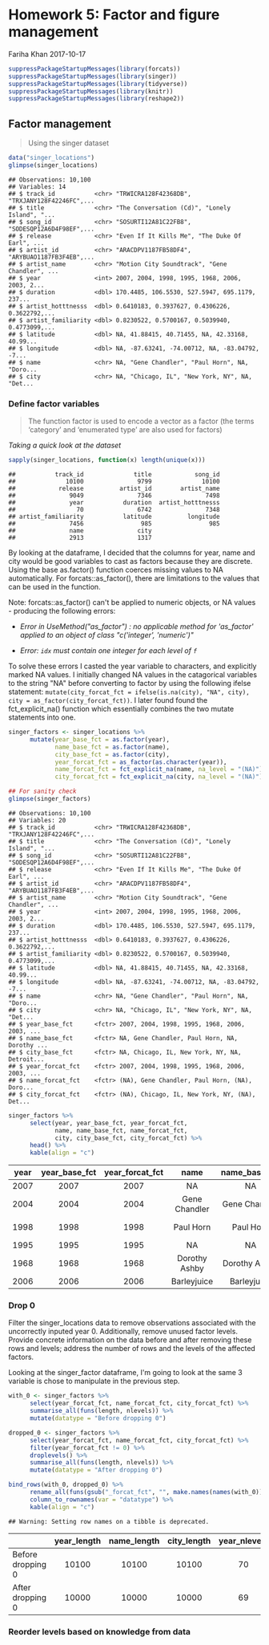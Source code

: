 Homework 5: Factor and figure management
================
Fariha Khan
2017-10-17

``` r
suppressPackageStartupMessages(library(forcats))
suppressPackageStartupMessages(library(singer))
suppressPackageStartupMessages(library(tidyverse))
suppressPackageStartupMessages(library(knitr))
suppressPackageStartupMessages(library(reshape2))
```

Factor management
-----------------

> Using the singer dataset

``` r
data("singer_locations")
glimpse(singer_locations) 
```

    ## Observations: 10,100
    ## Variables: 14
    ## $ track_id           <chr> "TRWICRA128F42368DB", "TRXJANY128F42246FC",...
    ## $ title              <chr> "The Conversation (Cd)", "Lonely Island", "...
    ## $ song_id            <chr> "SOSURTI12A81C22FB8", "SODESQP12A6D4F98EF",...
    ## $ release            <chr> "Even If It Kills Me", "The Duke Of Earl", ...
    ## $ artist_id          <chr> "ARACDPV1187FB58DF4", "ARYBUAO1187FB3F4EB",...
    ## $ artist_name        <chr> "Motion City Soundtrack", "Gene Chandler", ...
    ## $ year               <int> 2007, 2004, 1998, 1995, 1968, 2006, 2003, 2...
    ## $ duration           <dbl> 170.4485, 106.5530, 527.5947, 695.1179, 237...
    ## $ artist_hotttnesss  <dbl> 0.6410183, 0.3937627, 0.4306226, 0.3622792,...
    ## $ artist_familiarity <dbl> 0.8230522, 0.5700167, 0.5039940, 0.4773099,...
    ## $ latitude           <dbl> NA, 41.88415, 40.71455, NA, 42.33168, 40.99...
    ## $ longitude          <dbl> NA, -87.63241, -74.00712, NA, -83.04792, -7...
    ## $ name               <chr> NA, "Gene Chandler", "Paul Horn", NA, "Doro...
    ## $ city               <chr> NA, "Chicago, IL", "New York, NY", NA, "Det...

### Define factor variables

> The function factor is used to encode a vector as a factor (the terms ‘category’ and ‘enumerated type’ are also used for factors)

*Taking a quick look at the dataset*

``` r
sapply(singer_locations, function(x) length(unique(x)))
```

    ##           track_id              title            song_id 
    ##              10100               9799              10100 
    ##            release          artist_id        artist_name 
    ##               9049               7346               7498 
    ##               year           duration  artist_hotttnesss 
    ##                 70               6742               7348 
    ## artist_familiarity           latitude          longitude 
    ##               7456                985                985 
    ##               name               city 
    ##               2913               1317

By looking at the dataframe, I decided that the columns for year, name and city would be good variables to cast as factors because they are discrete. Using the base as.factor() function coerces missing values to NA automatically. For forcats::as\_factor(), there are limitations to the values that can be used in the function.

Note: forcats::as\_factor() can't be applied to numeric objects, or NA values - producing the following errors:

-   *Error in UseMethod("as\_factor") : no applicable method for 'as\_factor' applied to an object of class "c('integer', 'numeric')"*

-   *Error: `idx` must contain one integer for each level of `f`*

To solve these errors I casted the year variable to characters, and explicitly marked NA values. I initially changed NA values in the catagorical variables to the string "NA" before converting to factor by using the following ifelse statement: `mutate(city_forcat_fct = ifelse(is.na(city), "NA", city), city = as_factor(city_forcat_fct))`. I later found found the fct\_explicit\_na() function which essentially combines the two mutate statements into one.

``` r
singer_factors <- singer_locations %>% 
      mutate(year_base_fct = as.factor(year),
             name_base_fct = as.factor(name),
             city_base_fct = as.factor(city),
             year_forcat_fct = as_factor(as.character(year)),
             name_forcat_fct = fct_explicit_na(name, na_level = "(NA)"),
             city_forcat_fct = fct_explicit_na(city, na_level = "(NA)"))

## For sanity check
glimpse(singer_factors)
```

    ## Observations: 10,100
    ## Variables: 20
    ## $ track_id           <chr> "TRWICRA128F42368DB", "TRXJANY128F42246FC",...
    ## $ title              <chr> "The Conversation (Cd)", "Lonely Island", "...
    ## $ song_id            <chr> "SOSURTI12A81C22FB8", "SODESQP12A6D4F98EF",...
    ## $ release            <chr> "Even If It Kills Me", "The Duke Of Earl", ...
    ## $ artist_id          <chr> "ARACDPV1187FB58DF4", "ARYBUAO1187FB3F4EB",...
    ## $ artist_name        <chr> "Motion City Soundtrack", "Gene Chandler", ...
    ## $ year               <int> 2007, 2004, 1998, 1995, 1968, 2006, 2003, 2...
    ## $ duration           <dbl> 170.4485, 106.5530, 527.5947, 695.1179, 237...
    ## $ artist_hotttnesss  <dbl> 0.6410183, 0.3937627, 0.4306226, 0.3622792,...
    ## $ artist_familiarity <dbl> 0.8230522, 0.5700167, 0.5039940, 0.4773099,...
    ## $ latitude           <dbl> NA, 41.88415, 40.71455, NA, 42.33168, 40.99...
    ## $ longitude          <dbl> NA, -87.63241, -74.00712, NA, -83.04792, -7...
    ## $ name               <chr> NA, "Gene Chandler", "Paul Horn", NA, "Doro...
    ## $ city               <chr> NA, "Chicago, IL", "New York, NY", NA, "Det...
    ## $ year_base_fct      <fctr> 2007, 2004, 1998, 1995, 1968, 2006, 2003, ...
    ## $ name_base_fct      <fctr> NA, Gene Chandler, Paul Horn, NA, Dorothy ...
    ## $ city_base_fct      <fctr> NA, Chicago, IL, New York, NY, NA, Detroit...
    ## $ year_forcat_fct    <fctr> 2007, 2004, 1998, 1995, 1968, 2006, 2003, ...
    ## $ name_forcat_fct    <fctr> (NA), Gene Chandler, Paul Horn, (NA), Doro...
    ## $ city_forcat_fct    <fctr> (NA), Chicago, IL, New York, NY, (NA), Det...

``` r
singer_factors %>% 
      select(year, year_base_fct, year_forcat_fct, 
             name, name_base_fct, name_forcat_fct,
             city, city_base_fct, city_forcat_fct) %>% 
      head() %>% 
      kable(align = "c")
```

| year | year\_base\_fct | year\_forcat\_fct |      name     | name\_base\_fct | name\_forcat\_fct |     city     | city\_base\_fct | city\_forcat\_fct |
|:----:|:---------------:|:-----------------:|:-------------:|:---------------:|:-----------------:|:------------:|:---------------:|:-----------------:|
| 2007 |       2007      |        2007       |       NA      |        NA       |        (NA)       |      NA      |        NA       |        (NA)       |
| 2004 |       2004      |        2004       | Gene Chandler |  Gene Chandler  |   Gene Chandler   |  Chicago, IL |   Chicago, IL   |    Chicago, IL    |
| 1998 |       1998      |        1998       |   Paul Horn   |    Paul Horn    |     Paul Horn     | New York, NY |   New York, NY  |    New York, NY   |
| 1995 |       1995      |        1995       |       NA      |        NA       |        (NA)       |      NA      |        NA       |        (NA)       |
| 1968 |       1968      |        1968       | Dorothy Ashby |  Dorothy Ashby  |   Dorothy Ashby   |  Detroit, MI |   Detroit, MI   |    Detroit, MI    |
| 2006 |       2006      |        2006       |  Barleyjuice  |   Barleyjuice   |    Barleyjuice    | Pennsylvania |   Pennsylvania  |    Pennsylvania   |

### Drop 0

Filter the singer\_locations data to remove observations associated with the uncorrectly inputed year 0. Additionally, remove unused factor levels. Provide concrete information on the data before and after removing these rows and levels; address the number of rows and the levels of the affected factors.

Looking at the singer\_factor dataframe, I'm going to look at the same 3 variable is chose to manipulate in the previous step.

``` r
with_0 <- singer_factors %>% 
      select(year_forcat_fct, name_forcat_fct, city_forcat_fct) %>% 
      summarise_all(funs(length, nlevels)) %>% 
      mutate(datatype = "Before dropping 0")

dropped_0 <- singer_factors %>% 
      select(year_forcat_fct, name_forcat_fct, city_forcat_fct) %>% 
      filter(year_forcat_fct != 0) %>% 
      droplevels() %>% 
      summarise_all(funs(length, nlevels)) %>% 
      mutate(datatype = "After dropping 0")

bind_rows(with_0, dropped_0) %>% 
      rename_all(funs(gsub("_forcat_fct", "", make.names(names(with_0))))) %>% 
      column_to_rownames(var = "datatype") %>% 
      kable(align = "c")
```

    ## Warning: Setting row names on a tibble is deprecated.

|                   | year\_length | name\_length | city\_length | year\_nlevels | name\_nlevels | city\_nlevels |
|-------------------|:------------:|:------------:|:------------:|:-------------:|:-------------:|:-------------:|
| Before dropping 0 |     10100    |     10100    |     10100    |       70      |      2913     |      1317     |
| After dropping 0  |     10000    |     10000    |     10000    |       69      |      2879     |      1309     |

### Reorder levels based on knowledge from data

